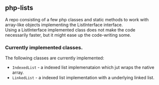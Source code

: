 ## php-lists

A repo consisting of a few php classes and static methods to work with array-like objects implementing the ListInterface interface.  
Using a ListInterface implemented class does not make the code necessarily faster, but it might ease up the code-writing some.  
  
  
### Currently implemented classes.
The following classes are currently implemented:  
  
* `IndexedList` - a indexed list implemenataion which jut wraps the native array.
* `LinkedList`  - a indexed list implementation with a underlying linked list.

